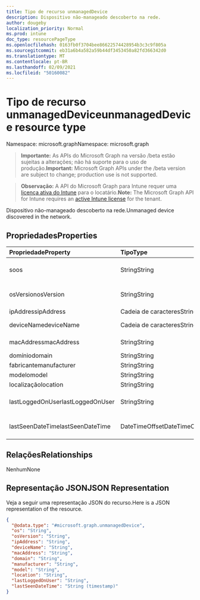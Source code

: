 ```yaml
---
title: Tipo de recurso unmanagedDevice
description: Dispositivo não-manageado descoberto na rede.
author: dougeby
localization_priority: Normal
ms.prod: intune
doc_type: resourcePageType
ms.openlocfilehash: 0163fb0f3704bee86622574428954b3c3c9f805a
ms.sourcegitcommit: eb31a6b4a582a59b44df3453450a82fd366342d0
ms.translationtype: MT
ms.contentlocale: pt-BR
ms.lasthandoff: 02/09/2021
ms.locfileid: "50160082"
---
```

# <a name="unmanageddevice-resource-type"></a><span data-ttu-id="b0638-103">Tipo de recurso unmanagedDevice</span><span class="sxs-lookup"><span data-stu-id="b0638-103">unmanagedDevice resource type</span></span>

<span data-ttu-id="b0638-104">Namespace: microsoft.graph</span><span class="sxs-lookup"><span data-stu-id="b0638-104">Namespace: microsoft.graph</span></span>

> <span data-ttu-id="b0638-105">**Importante:** As APIs do Microsoft Graph na versão /beta estão sujeitas a alterações; não há suporte para o uso de produção.</span><span class="sxs-lookup"><span data-stu-id="b0638-105">**Important:** Microsoft Graph APIs under the /beta version are subject to change; production use is not supported.</span></span>

> <span data-ttu-id="b0638-106">**Observação:** A API do Microsoft Graph para Intune requer uma [licença ativa do Intune](https://go.microsoft.com/fwlink/?linkid=839381) para o locatário.</span><span class="sxs-lookup"><span data-stu-id="b0638-106">**Note:** The Microsoft Graph API for Intune requires an [active Intune license](https://go.microsoft.com/fwlink/?linkid=839381) for the tenant.</span></span>

<span data-ttu-id="b0638-107">Dispositivo não-manageado descoberto na rede.</span><span class="sxs-lookup"><span data-stu-id="b0638-107">Unmanaged device discovered in the network.</span></span>

## <a name="properties"></a><span data-ttu-id="b0638-108">Propriedades</span><span class="sxs-lookup"><span data-stu-id="b0638-108">Properties</span></span>
|<span data-ttu-id="b0638-109">Propriedade</span><span class="sxs-lookup"><span data-stu-id="b0638-109">Property</span></span>|<span data-ttu-id="b0638-110">Tipo</span><span class="sxs-lookup"><span data-stu-id="b0638-110">Type</span></span>|<span data-ttu-id="b0638-111">Descrição</span><span class="sxs-lookup"><span data-stu-id="b0638-111">Description</span></span>|
|:---|:---|:---|
|<span data-ttu-id="b0638-112">so</span><span class="sxs-lookup"><span data-stu-id="b0638-112">os</span></span>|<span data-ttu-id="b0638-113">String</span><span class="sxs-lookup"><span data-stu-id="b0638-113">String</span></span>|<span data-ttu-id="b0638-114">Sistema operacional.</span><span class="sxs-lookup"><span data-stu-id="b0638-114">Operating system.</span></span>|
|<span data-ttu-id="b0638-115">osVersion</span><span class="sxs-lookup"><span data-stu-id="b0638-115">osVersion</span></span>|<span data-ttu-id="b0638-116">String</span><span class="sxs-lookup"><span data-stu-id="b0638-116">String</span></span>|<span data-ttu-id="b0638-117">Versão do sistema operacional.</span><span class="sxs-lookup"><span data-stu-id="b0638-117">Operating system version.</span></span>|
|<span data-ttu-id="b0638-118">ipAddress</span><span class="sxs-lookup"><span data-stu-id="b0638-118">ipAddress</span></span>|<span data-ttu-id="b0638-119">Cadeia de caracteres</span><span class="sxs-lookup"><span data-stu-id="b0638-119">String</span></span>|<span data-ttu-id="b0638-120">Endereço IP.</span><span class="sxs-lookup"><span data-stu-id="b0638-120">IP address.</span></span>|
|<span data-ttu-id="b0638-121">deviceName</span><span class="sxs-lookup"><span data-stu-id="b0638-121">deviceName</span></span>|<span data-ttu-id="b0638-122">Cadeia de caracteres</span><span class="sxs-lookup"><span data-stu-id="b0638-122">String</span></span>|<span data-ttu-id="b0638-123">Nome do dispositivo.</span><span class="sxs-lookup"><span data-stu-id="b0638-123">Device name.</span></span>|
|<span data-ttu-id="b0638-124">macAddress</span><span class="sxs-lookup"><span data-stu-id="b0638-124">macAddress</span></span>|<span data-ttu-id="b0638-125">String</span><span class="sxs-lookup"><span data-stu-id="b0638-125">String</span></span>|<span data-ttu-id="b0638-126">Endereço MAC.</span><span class="sxs-lookup"><span data-stu-id="b0638-126">MAC address.</span></span>|
|<span data-ttu-id="b0638-127">domínio</span><span class="sxs-lookup"><span data-stu-id="b0638-127">domain</span></span>|<span data-ttu-id="b0638-128">String</span><span class="sxs-lookup"><span data-stu-id="b0638-128">String</span></span>|<span data-ttu-id="b0638-129">Domínio.</span><span class="sxs-lookup"><span data-stu-id="b0638-129">Domain.</span></span>|
|<span data-ttu-id="b0638-130">fabricante</span><span class="sxs-lookup"><span data-stu-id="b0638-130">manufacturer</span></span>|<span data-ttu-id="b0638-131">String</span><span class="sxs-lookup"><span data-stu-id="b0638-131">String</span></span>|<span data-ttu-id="b0638-132">Fabricante.</span><span class="sxs-lookup"><span data-stu-id="b0638-132">Manufacturer.</span></span>|
|<span data-ttu-id="b0638-133">modelo</span><span class="sxs-lookup"><span data-stu-id="b0638-133">model</span></span>|<span data-ttu-id="b0638-134">String</span><span class="sxs-lookup"><span data-stu-id="b0638-134">String</span></span>|<span data-ttu-id="b0638-135">Modelo.</span><span class="sxs-lookup"><span data-stu-id="b0638-135">Model.</span></span>|
|<span data-ttu-id="b0638-136">localização</span><span class="sxs-lookup"><span data-stu-id="b0638-136">location</span></span>|<span data-ttu-id="b0638-137">String</span><span class="sxs-lookup"><span data-stu-id="b0638-137">String</span></span>|<span data-ttu-id="b0638-138">Localização.</span><span class="sxs-lookup"><span data-stu-id="b0638-138">Location.</span></span>|
|<span data-ttu-id="b0638-139">lastLoggedOnUser</span><span class="sxs-lookup"><span data-stu-id="b0638-139">lastLoggedOnUser</span></span>|<span data-ttu-id="b0638-140">String</span><span class="sxs-lookup"><span data-stu-id="b0638-140">String</span></span>|<span data-ttu-id="b0638-141">Último usuário conectado.</span><span class="sxs-lookup"><span data-stu-id="b0638-141">Last logged on user.</span></span>|
|<span data-ttu-id="b0638-142">lastSeenDateTime</span><span class="sxs-lookup"><span data-stu-id="b0638-142">lastSeenDateTime</span></span>|<span data-ttu-id="b0638-143">DateTimeOffset</span><span class="sxs-lookup"><span data-stu-id="b0638-143">DateTimeOffset</span></span>|<span data-ttu-id="b0638-144">Data e hora vistas pela última vez.</span><span class="sxs-lookup"><span data-stu-id="b0638-144">Last seen date and time.</span></span>|

## <a name="relationships"></a><span data-ttu-id="b0638-145">Relações</span><span class="sxs-lookup"><span data-stu-id="b0638-145">Relationships</span></span>
<span data-ttu-id="b0638-146">Nenhum</span><span class="sxs-lookup"><span data-stu-id="b0638-146">None</span></span>

## <a name="json-representation"></a><span data-ttu-id="b0638-147">Representação JSON</span><span class="sxs-lookup"><span data-stu-id="b0638-147">JSON Representation</span></span>
<span data-ttu-id="b0638-148">Veja a seguir uma representação JSON do recurso.</span><span class="sxs-lookup"><span data-stu-id="b0638-148">Here is a JSON representation of the resource.</span></span>
<!-- {
  "blockType": "resource",
  "@odata.type": "microsoft.graph.unmanagedDevice"
}
-->
``` json
{
  "@odata.type": "#microsoft.graph.unmanagedDevice",
  "os": "String",
  "osVersion": "String",
  "ipAddress": "String",
  "deviceName": "String",
  "macAddress": "String",
  "domain": "String",
  "manufacturer": "String",
  "model": "String",
  "location": "String",
  "lastLoggedOnUser": "String",
  "lastSeenDateTime": "String (timestamp)"
}
```




